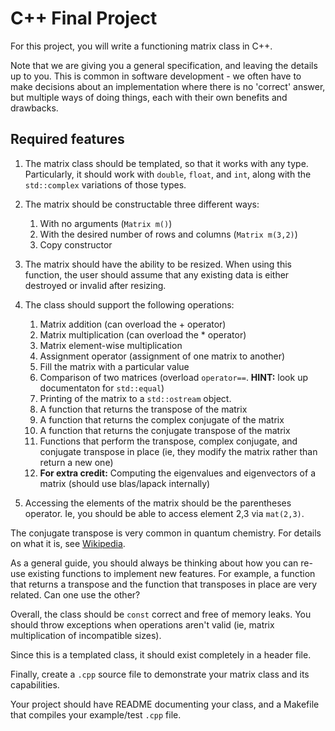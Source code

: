 # C++ Final Project

For this project, you will write a functioning matrix class in C++.

Note that we are giving you a general specification, and leaving the details
up to you.  This is common in software development - we often have to make
decisions about an implementation where there is no 'correct' answer, but
multiple ways of doing things, each with their own benefits and drawbacks.


## Required features

1. The matrix class should be templated, so that it works with any
   type. Particularly, it should work with `double`, `float`,
   and `int`, along with the `std::complex` variations of those types.

2. The matrix should be constructable three different ways:
    1. With no arguments (`Matrix m()`)
    2. With the desired number of rows and columns (`Matrix m(3,2)`)
    3. Copy constructor

3. The matrix should have the ability to be resized. When using this function,
   the user should assume that any existing data is either destroyed or
   invalid after resizing.

4. The class should support the following operations:
   1. Matrix addition (can overload the + operator) 
   2. Matrix multiplication (can overload the * operator)
   3. Matrix element-wise multiplication
   4. Assignment operator (assignment of one matrix to another)
   5. Fill the matrix with a particular value
   6. Comparison of two matrices (overload `operator==`. **HINT:** look up documentaton for `std::equal`)
   7. Printing of the matrix to a `std::ostream` object.
   9. A function that returns the transpose of the matrix
   10. A function that returns the complex conjugate of the matrix
   11. A function that returns the conjugate transpose of the matrix
   12. Functions that perform the transpose, complex conjugate, and conjugate transpose in place (ie, they modify the matrix rather than return a new one)
   10. **For extra credit:** Computing the eigenvalues and eigenvectors of a matrix (should use blas/lapack internally)

5. Accessing the elements of the matrix should be the parentheses operator. Ie, you should be able to
   access element 2,3 via `mat(2,3)`.

The conjugate transpose is very common in quantum chemistry.
For details on what it is, see [Wikipedia](https://en.wikipedia.org/wiki/Conjugate_transpose).

As a general guide, you should always be thinking about how you can re-use
existing functions to implement new features. For example, a function that
returns a transpose and the function that transposes in place are very
related. Can one use the other?

Overall, the class should be `const` correct and free of memory leaks. You
should throw exceptions when operations aren't valid (ie, matrix multiplication
of incompatible sizes).

Since this is a templated class, it should exist completely in a header file.

Finally, create a `.cpp` source file to demonstrate your matrix class and
its capabilities.

Your project should have README documenting your class, and a Makefile that
compiles your example/test `.cpp` file.
